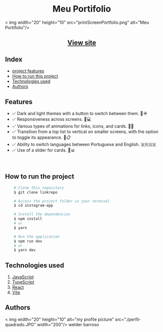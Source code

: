 <h1 align="center">Meu Portifolio</h1>

< img width="20" height="10" src="printScreenPortfolio.png" alt="Meu Portifolio"/>

<h2 align="center"><a href="https://welderbarroso.netlify.app/">View site</a></h2>

## Index

- <a href="#funcionalidades-do-projeto">project features</a>
- <a href="#como-rodar">How to run this project</a>
- <a href="#tecnologias-ultilizadas">Technologies used</a>
- <a href="#pessoas-autoras">Authors</a>

<h2 id="funcionalidades-do-projeto">Features</h2>

- ✅ Dark and light themes with a button to switch between them. 🌙☀️
- ✅ Responsiveness across screens. 📱💻
- ✅ Various types of animations for links, icons, and cards. 🎨✨
- ✅ Transition from a top list to vertical on smaller screens, with the option to toggle its appearance. 🔄📋
- ✅ Ability to switch languages between Portuguese and English. 🇧🇷🇬🇧
- ✅ Use of a slider for cards. 🎠📊

<br>

<h2 id="como-rodar">How to run the project</h2>

```bash
    # Clone this repository
    $ git clone linkrepo

    # Access the project folder in your terminal
    $ cd instagram-app

    # Install the dependencies
    $ npm install
    # or
    $ yarn

    # Run the application
    $ npm run dev
    # or
    $ yarn dev
```
<h2 id="tecnologias-ultilizadas">Technologies used</h2> 

1. [JavaScript](https://developer.mozilla.org/pt-BR/docs/Web/JavaScript)
2. [TypeScript](https://www.typescriptlang.org/docs/)
3. [React](https://react.dev/)
4. [Vite](https://vitejs.dev/guide/)

<h2 id="pessoas-autoras">Authors</h2> 
< img width="20" height="10" alt="my profile picture" src="./perfil-quadrado.JPG" width="200"/>
welder barroso
